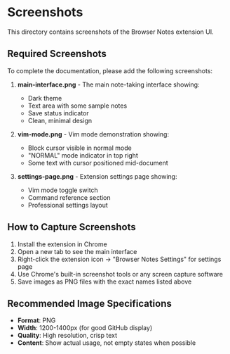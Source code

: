 # Screenshots

This directory contains screenshots of the Browser Notes extension UI.

## Required Screenshots

To complete the documentation, please add the following screenshots:

1. **main-interface.png** - The main note-taking interface showing:
   - Dark theme
   - Text area with some sample notes
   - Save status indicator
   - Clean, minimal design

2. **vim-mode.png** - Vim mode demonstration showing:
   - Block cursor visible in normal mode
   - "NORMAL" mode indicator in top right
   - Some text with cursor positioned mid-document

3. **settings-page.png** - Extension settings page showing:
   - Vim mode toggle switch
   - Command reference section
   - Professional settings layout

## How to Capture Screenshots

1. Install the extension in Chrome
2. Open a new tab to see the main interface
3. Right-click the extension icon → "Browser Notes Settings" for settings page
4. Use Chrome's built-in screenshot tools or any screen capture software
5. Save images as PNG files with the exact names listed above

## Recommended Image Specifications

- **Format**: PNG
- **Width**: 1200-1400px (for good GitHub display)
- **Quality**: High resolution, crisp text
- **Content**: Show actual usage, not empty states when possible